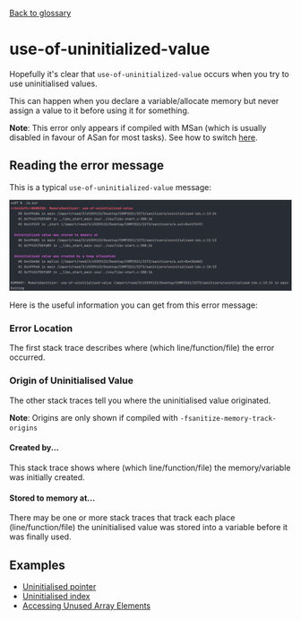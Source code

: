 [Back to glossary](..)

# use-of-uninitialized-value

Hopefully it's clear that `use-of-uninitialized-value` occurs when you try to use uninitialised values.

This can happen when you declare a variable/allocate memory but never assign a value to it before using it for something.

**Note**: This error only appears if compiled with MSan (which is usually disabled in favour of ASan for most tasks). See how to switch [here](../../sanitisers#switching-between-sanitisers).

## Reading the error message

This is a typical `use-of-uninitialized-value` message:

![img.png](uninitialised-idx/error.png)

Here is the useful information you can get from this error message:

### Error Location
The first stack trace describes where (which line/function/file) the error occurred.

### Origin of Uninitialised Value
The other stack traces tell you where the uninitialised value originated.

**Note**: Origins are only shown if compiled with `-fsanitize-memory-track-origins`

#### Created by...
This stack trace shows where (which line/function/file) the memory/variable was initially created.

#### Stored to memory at...
There may be one or more stack traces that track each place (line/function/file) the uninitialised value was stored into a variable before it was finally used.

## Examples

- [Uninitialised pointer](uninitialised-ptr)
- [Uninitialised index](uninitialised-idx)
- [Accessing Unused Array Elements](unused-elements)
